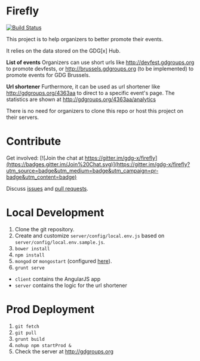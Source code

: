 Firefly
=======
[![Build Status](https://travis-ci.org/gdg-x/firefly.png)](https://travis-ci.org/gdg-x/firefly)

This project is to help organizers to better promote their events.

It relies on the data stored on the GDG[x] Hub.

**List of events**
Organizers can use short urls like http://devfest.gdgroups.org to promote devfests, or 
http://brussels.gdgroups.org (to be implemented) to promote events for GDG Brussels.

**Url shortener**
Furthermore, it can be used as url shortener like http://gdgroups.org/4363aa to direct to a specific event's page.
The statistics are shown at http://gdgroups.org/4363aa/analytics

There is no need for organizers to clone this repo or host this project on their servers.

Contribute
=================

Get involved: [![Join the chat at https://gitter.im/gdg-x/firefly](https://badges.gitter.im/Join%20Chat.svg)](https://gitter.im/gdg-x/firefly?utm_source=badge&utm_medium=badge&utm_campaign=pr-badge&utm_content=badge)

Discuss [issues](https://github.com/gdg-x/firefly/issues) and [pull requests](https://github.com/gdg-x/firefly/pulls).


Local Development
=================
1. Clone the git repository.
1. Create and customize `server/config/local.env.js` based on `server/config/local.env.sample.js`.
1. `bower install`
1. `npm install`
1. `mongod` or `mongostart` (configured [here](https://github.com/gdg-x/hub/wiki/MongoDB-Config)).
1. `grunt serve`

* `client` contains the AngularJS app
* `server` contains the logic for the url shortener

Prod Deployment
===============
1. `git fetch`
2. `git pull`
3. `grunt build`
4. `nohup npm startProd &`
5. Check the server at http://gdgroups.org





